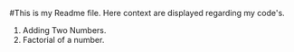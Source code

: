 #This is my Readme file.
Here context are displayed regarding my code's.
1. Adding Two Numbers.
2. Factorial of a number.
